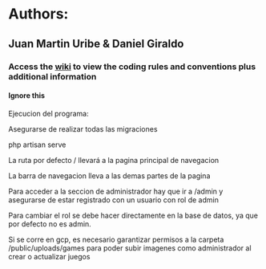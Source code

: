 # Authors:
## Juan Martin Uribe & Daniel Giraldo
### Access the [wiki](https://github.com/JuanMartinUribe/ProyIngSoftware/wiki) to view the coding rules and conventions plus additional information

#### Ignore this
Ejecucion del programa:

Asegurarse de realizar todas las migraciones

php artisan serve

La ruta por defecto / llevará a la pagina principal de navegacion

La barra de navegacion lleva a las demas partes de la pagina

Para acceder a la seccion de administrador hay que ir a /admin y
asegurarse de estar registrado con un usuario con rol de admin

Para cambiar el rol se debe hacer directamente en la base de datos, ya que por defecto no es admin.

Si se corre en gcp, es necesario garantizar permisos a la carpeta /public/uploads/games
para poder subir imagenes como administrador al crear o actualizar juegos

